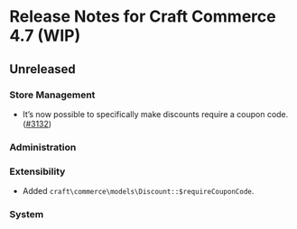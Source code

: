 # Release Notes for Craft Commerce 4.7 (WIP)

## Unreleased

### Store Management
- It’s now possible to specifically make discounts require a coupon code. ([#3132](https://github.com/craftcms/commerce/issues/3132))

### Administration

### Extensibility
- Added `craft\commerce\models\Discount::$requireCouponCode`.

### System